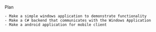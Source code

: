 Plan
	
	- Make a simple windows application to demonstrate functionality
	- Make a C# backend that communicates with the Windows Application
	- Make a android application for mobile client